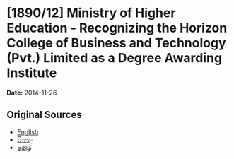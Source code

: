 # [1890/12] Ministry of Higher Education - Recognizing the Horizon College of Business and Technology (Pvt.) Limited as a Degree Awarding Institute

**Date:** 2014-11-26

## Original Sources

- [English](https://documents.gov.lk/view/extra-gazettes/2014/11/1890-12_E.pdf)
- [සිංහල](https://documents.gov.lk/view/extra-gazettes/2014/11/1890-12_S.pdf)
- [தமிழ்](https://documents.gov.lk/view/extra-gazettes/2014/11/1890-12_T.pdf)
